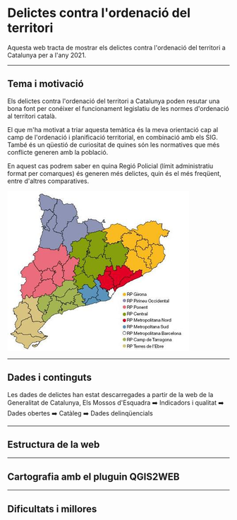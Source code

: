 # Delictes contra l'ordenació del territori
Aquesta web tracta de mostrar els delictes contra l'ordenació del territori a Catalunya per a l'any 2021.

---
## Tema i motivació
Els delictes contra l'ordenació del territori a Catalunya poden resutar una bona font per conéixer el funcionament legislatiu de les normes d'ordenació al territori català.

El que m'ha motivat a triar aquesta temàtica és la meva orientació cap al camp de l'ordenació i planificació territorial, en combinació amb els SIG. També és un qüestió de curiositat de quines són les normatives que més conflicte generen amb la població.

En aquest cas podrem saber en quina Regió Policial (límit administratiu format per comarques) és generen més delictes, quin és el més freqüent, entre d'altres comparatives.

![Mapa de Regions policials de Catalunya](/images/mapa_regions_policials.jpg)


---
## Dades i continguts

Les dades de delictes han estat descarregades a partir de la web de la Generalitat de Catalunya, Els Mossos d'Esquadra ➡️ Indicadors i qualitat ➡️ Dades obertes ➡️ Catàleg ➡️ Dades delinqüencials



---
## Estructura de la web



---
## Cartografia amb el pluguin QGIS2WEB




---
## Dificultats i millores

